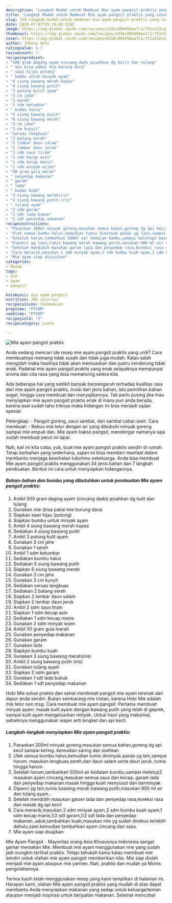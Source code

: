 ```yaml
---
description: "Langkah Mudah untuk Membuat Mie ayam pangsit praktis yang Lezat Sekali"
title: "Langkah Mudah untuk Membuat Mie ayam pangsit praktis yang Lezat Sekali"
slug: 319-langkah-mudah-untuk-membuat-mie-ayam-pangsit-praktis-yang-lezat-sekali
date: 2020-07-07T20:19:00.528Z
image: https://img-global.cpcdn.com/recipes/e316c894458aa7c1/751x532cq70/mie-ayam-pangsit-praktis-foto-resep-utama.jpg
thumbnail: https://img-global.cpcdn.com/recipes/e316c894458aa7c1/751x532cq70/mie-ayam-pangsit-praktis-foto-resep-utama.jpg
cover: https://img-global.cpcdn.com/recipes/e316c894458aa7c1/751x532cq70/mie-ayam-pangsit-praktis-foto-resep-utama.jpg
author: Johnny Soto
ratingvalue: 4.7
reviewcount: 7
recipeingredient:
- "500 gram daging ayam cincang dadu pisahkan dg kulit dan tulang"
- " mie bisa pakai mie burung dara"
- " sawi hijau potong"
- " bumbu untuk minyak ayam"
- "4 siung bawang merah kupas"
- "4 siung bawang putih"
- "3 potong kulit ayam"
- "3 cm jahe"
- "1 sereh"
- "1 sdm ketumbar"
- " bumbu halus"
- "5 siung bawang putih"
- "6 siung bawang merah"
- "3 cm jahe"
- "3 cm kunyit"
- "seruas lengkuas"
- "2 batang sereh"
- "2 lembar daun salam"
- "2 lembar daun jeruk"
- "2 sdm saus tiram"
- "1 sdm kecap asin"
- "1 sdm kecap manis"
- "2 sdm minyak wijen"
- "50 gram gula merah"
- " penyedap makanan"
- " garam"
- " lada"
- " bumbu kuah"
- "3 siung bawang merahiris"
- "2 siung bawang putih iris"
- " tulang ayam"
- "2 sdm garam"
- "1 sdt lada bubuk"
- "1 sdt penyedap makanan"
recipeinstructions:
- "Panaskan 200ml minyak goreng,masukan semua bahan,goreng dg api kecil sampai kering..kemudian saring dan sisihkan"
- "Ulek semua bumbu halus,kemudian tumis diminyak panas yg lain,sampai harum..masukan lengkuas,sereh,dan daun salam serta daun jeruk..tumis hingga harum"
- "Setelah harum,tambahkan 500ml air kedalam bumbu,sampai meletup2 masukan ayam cincang,masukan semua saus dan kecap..garam lada dan penyedap makanan.masak hingga kuah menyusut dan berminyak"
- "Dipanci yg lain,tumis bawang merah bawang putih,masukan 900 ml air dan tulang ayam.."
- "Setelah mendidih masukan garam lada dan penyedap rasa,koreksi rasa dan masak dg api kecil"
- "Cara meracik,masukan 2 sdm minyak ayam,2 sdm bumbu kuah ayam,1 sdm kecap manis,1/2 sdt garam,1/2 sdt lada dan penyedap makanan..aduk,tambahkan kuah,masukan mie yg sudah direbus terlebih dahulu,sawi.kemudian tambahkan ayam cincang dan saos."
- "Mie ayam siap disajikan"
categories:
- Resep
tags:
- mie
- ayam
- pangsit

katakunci: mie ayam pangsit 
nutrition: 265 calories
recipecuisine: Indonesian
preptime: "PT39M"
cooktime: "PT45M"
recipeyield: "2"
recipecategory: Lunch

---
```



![Mie ayam pangsit praktis](https://img-global.cpcdn.com/recipes/e316c894458aa7c1/751x532cq70/mie-ayam-pangsit-praktis-foto-resep-utama.jpg)

Anda sedang mencari ide resep mie ayam pangsit praktis yang unik? Cara membuatnya memang tidak susah dan tidak juga mudah. Kalau salah mengolah maka hasilnya tidak akan memuaskan dan justru cenderung tidak enak. Padahal mie ayam pangsit praktis yang enak selayaknya mempunyai aroma dan cita rasa yang bisa memancing selera kita.

Ada beberapa hal yang sedikit banyak berpengaruh terhadap kualitas rasa dari mie ayam pangsit praktis, mulai dari jenis bahan, lalu pemilihan bahan segar, hingga cara membuat dan menyajikannya. Tak perlu pusing jika mau menyiapkan mie ayam pangsit praktis enak di mana pun anda berada, karena asal sudah tahu triknya maka hidangan ini bisa menjadi sajian spesial.

Pelengkap: - Pangsit goreng, saus sambal, dan sambal cabai rawit. Cara membuat: - Rebus mie telur dengan air yang dibubuhi minyak goreng sampai mie empuk dan. Mie ayam bakso pangsit, mendengar namanya saja sudah membuat perut ini lapar.


Nah, kali ini kita coba, yuk, buat mie ayam pangsit praktis sendiri di rumah. Tetap berbahan yang sederhana, sajian ini bisa memberi manfaat dalam membantu menjaga kesehatan tubuhmu sekeluarga. Anda bisa membuat Mie ayam pangsit praktis menggunakan 34 jenis bahan dan 7 langkah pembuatan. Berikut ini cara untuk menyiapkan hidangannya.

<!--inarticleads1-->

##### Bahan-bahan dan bumbu yang dibutuhkan untuk pembuatan Mie ayam pangsit praktis:

1. Ambil 500 gram daging ayam (cincang dadu) pisahkan dg kulit dan tulang
1. Gunakan  mie (bisa pakai mie burung dara)
1. Siapkan  sawi hijau (potong)
1. Siapkan  bumbu untuk minyak ayam
1. Ambil 4 siung bawang merah kupas
1. Sediakan 4 siung bawang putih
1. Ambil 3 potong kulit ayam
1. Gunakan 3 cm jahe
1. Gunakan 1 sereh
1. Ambil 1 sdm ketumbar
1. Sediakan  bumbu halus
1. Sediakan 5 siung bawang putih
1. Siapkan 6 siung bawang merah
1. Gunakan 3 cm jahe
1. Gunakan 3 cm kunyit
1. Sediakan seruas lengkuas
1. Sediakan 2 batang sereh
1. Siapkan 2 lembar daun salam
1. Siapkan 2 lembar daun jeruk
1. Ambil 2 sdm saus tiram
1. Siapkan 1 sdm kecap asin
1. Sediakan 1 sdm kecap manis
1. Gunakan 2 sdm minyak wijen
1. Ambil 50 gram gula merah
1. Gunakan  penyedap makanan
1. Gunakan  garam
1. Gunakan  lada
1. Siapkan  bumbu kuah
1. Gunakan 3 siung bawang merah(iris)
1. Ambil 2 siung bawang putih (iris)
1. Gunakan  tulang ayam
1. Siapkan 2 sdm garam
1. Gunakan 1 sdt lada bubuk
1. Sediakan 1 sdt penyedap makanan


Hobi Mie solusi praktis dan sehat menikmati pangsit mie ayam terenak dari dapur anda sendiri. Bukan sembarang mie instan, karena Hobi Mie adalah mie telor non msg. Cara membuat mie ayam pangsit: Pertama membuat minyak ayam: masak kulit ayam dengan bawang putih yang telah di geprek, sampai kulit ayam mengeluarkan minyak. Untuk hasil yang maksimal, sebaiknya menggunakan wajan anti lengket dan api kecil. 

<!--inarticleads2-->

##### Langkah-langkah menyiapkan Mie ayam pangsit praktis:

1. Panaskan 200ml minyak goreng,masukan semua bahan,goreng dg api kecil sampai kering..kemudian saring dan sisihkan
1. Ulek semua bumbu halus,kemudian tumis diminyak panas yg lain,sampai harum..masukan lengkuas,sereh,dan daun salam serta daun jeruk..tumis hingga harum
1. Setelah harum,tambahkan 500ml air kedalam bumbu,sampai meletup2 masukan ayam cincang,masukan semua saus dan kecap..garam lada dan penyedap makanan.masak hingga kuah menyusut dan berminyak
1. Dipanci yg lain,tumis bawang merah bawang putih,masukan 900 ml air dan tulang ayam..
1. Setelah mendidih masukan garam lada dan penyedap rasa,koreksi rasa dan masak dg api kecil
1. Cara meracik,masukan 2 sdm minyak ayam,2 sdm bumbu kuah ayam,1 sdm kecap manis,1/2 sdt garam,1/2 sdt lada dan penyedap makanan..aduk,tambahkan kuah,masukan mie yg sudah direbus terlebih dahulu,sawi.kemudian tambahkan ayam cincang dan saos.
1. Mie ayam siap disajikan


Mie Ayam Pangsit - Mayoritas orang Asia Khususnya Indonesia sangat gemar memakan Mie. Membuat mie ayam menggunakan mie yang sudah jadi mungkin terlihat praktis. Tetapi tahukah kamu kalau membuat mie sendiri untuk olahan mie ayam pangsit memberikan nilai. Mie siap diolah menjadi mie ayam ataupun mie yamien. Nah, praktis dan mudah ya Moms pengolahannya. 

Terima kasih telah menggunakan resep yang kami tampilkan di halaman ini. Harapan kami, olahan Mie ayam pangsit praktis yang mudah di atas dapat membantu Anda menyiapkan makanan yang sedap untuk keluarga/teman ataupun menjadi inspirasi untuk berjualan makanan. Selamat mencoba!

